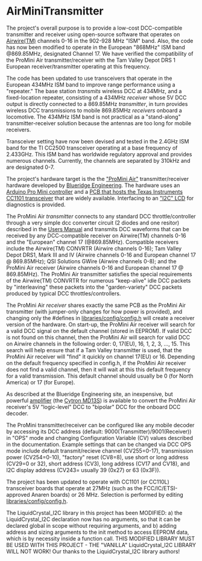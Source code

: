 # AirMiniTransmitter
The project's overall purpose is to provide a low-cost DCC-compatible transmitter and receiver using open-source software that operates on [Airwire(TM)](http://www.cvpusa.com/airwire_system.php) channels 0-16 in the 902-928 MHz "ISM" band. Also, the code has now been modified to operate in the European "868MHz" ISM band @869.85MHz, designated Channel 17. We have verified the compatibility of the ProMini Air transmitter/receiver with the Tam Valley Depot DRS 1 European receiver/transmitter operating at this frequency.

The code has been updated to use transceivers that operate in the European 434MHz ISM band to improve range performance using a "repeater." The base station _transmits_ wireless DCC at 434MHz, and a fixed-location repeater, consisting of a 434MHz _receiver_ whose 5V DCC output is directly connected to a 869.85MHz _transmitter_, in turn provides wireless DCC transmissions to mobile 869.85MHz _receivers_ onboard a locomotive. The 434MHz ISM band is not practical as a "stand-along" transmitter-receiver solution because the antennas are too long for mobile receivers. 

Transceiver setting have now been devised and tested in the 2.4GHz ISM band for the TI CC2500 transceiver operating at a base frequency of 2.433GHz. This ISM band has worldwide regulatory approval and provides numerous channels. Currently, the channels are separated by 310kHz and are designated 0-7.

The project's hardware target is the the ["ProMini Air"](http://blueridgeengineering.net/index.php/wiki/assembling-the-promini-air-receiver-transmitter/) transmitter/receiver hardware developed by [Blueridge Engineering](http://blueridgeengineering.net). The hardware uses an [Arduino Pro Mini controller](https://smile.amazon.com/gp/product/B015MGHLNA/ref=ppx_yo_dt_b_search_asin_title?ie=UTF8&psc=1) and a [PCB that hosts the Texas Instruments CC1101 transceiver](https://smile.amazon.com/coolxan-Wireless-Transceiver-RF1100SE-Antenna/dp/B00MNI4792/ref=pd_rhf_dp_p_img_9?_encoding=UTF8&psc=1&refRID=2KY8W2G0TDXEASJPFMG6) that are widely available. Interfacing to an ["I2C" LCD](https://smile.amazon.com/gp/product/B071XP6PPT/ref=ppx_yo_dt_b_search_asin_title?ie=UTF8&psc=1) for diagnostics is provided.

The ProMini Air *transmitter* connects to any standard DCC throttle/controller through a very simple dcc converter circuit (2 diodes and one resitor) described in the [Users Manual](https://github.com/martan3d/AirMiniTransmitter/blob/master/doc/AirMini_Users_Manual.pdf) and transmits DCC waveforms that can be received by any DCC-compatible receiver on Airwire(TM) channels 0-16 and the "European" channel 17 (@869.85MHz). Compatible receivers include the Airwire(TM) CONVRTR (Airwire channels 0-16); Tam Valley Depot DRS1, Mark III and IV (Airwire channels 0-16 and European channel 17 @ 869.85MHz); QSI Solutions GWire (Airwire channels 0-8); and the ProMini Air receiver (Airwire channels 0-16 and European channel 17 @ 869.85MHz). The ProMini Air transmitter satisfies the special requirements of the Airwire(TM) CONVRTR for numerous "keep-alive" idle DCC packets by "interleaving" these packets into the "garden-variety" DCC packets produced by typical DCC throttles/controllers.

The ProMini Air *receiver* shares exactly the same PCB as the ProMini Air transmitter (with jumper-only changes for how power is provided), and changing only the #defines in [libraries/config/config.h](https://github.com/martan3d/AirMiniTransmitter/blob/master/libraries/config/config.h) will create a receiver version of the hardware. On start-up, the ProMini Air receiver will search for a valid DCC signal on the default channel (stored in EEPROM). If valid DCC is not found on this channel, then the ProMini Air will search for valid DCC on Airwire channels in the following order: 0, 17(EU), 16, 1, 2, 3, ..., 15. This search will help ensure that if a Tam Valley transmitter is used, that the ProMini Air receiver will "find" it quickly on channel 17(EU) or 16. Depending on the default frequency specified in config.h, if the ProMini Air receiver does not find a valid channel, then it will wait at this this default frequency for a valid transmission. This default channel should usually be 0 (for North America) or 17 (for Europe). 

As described at the Blueridge Engineering site, an inexpensive, but powerful [amplifier](http://blueridgeengineering.net/index.php/wiki/cheap-airwire-dead-rail-dcc/) (the [Cytron MD13S](https://smile.amazon.com/gp/product/B07CW3GRL6/ref=ppx_yo_dt_b_search_asin_title?ie=UTF8&psc=1)) is available to convert the ProMini Air receiver's 5V "logic-level" DCC to "bipolar" DCC for the onboard DCC decoder. 

The ProMini transmitter/receiver can be configured like any mobile decoder by accessing its DCC address (default: 9000(Transmitter)/9001(Receiver)) in "OPS" mode and changing Configuration Variable (CV) values described in the documentation. Example settings that can be changed via DCC OPS mode include default transmit/recieve channel (CV255=0-17), transmission power (CV254=0-10), "factory" reset (CV8=8), use short or long address (CV29=0 or 32), short address (CV3), long address (CV17 and CV18), and I2C display address (CV243= usually 39 (0x27) or 63 (0x3F)).

The project has been updated to operate with CC1101 (or CC110L) transceiver boards that operate at 27MHz (such as the FCC/IC/ETSI-approved Anaren boards) or 26 MHz. Selection is performed by editing [libraries/config/config.h](https://github.com/martan3d/AirMiniTransmitter/blob/master/libraries/config/config.h).

The LiquidCrystal_I2C library in this project has been MODIFIED: a) the LiquidCrystal_I2C declaration now has no arguments, so that it can be declared global in scope without requiring arguments, and b) adding address and sizing arguments to the init method to access EEPROM data, which is by necessity inside a function call. THIS MODIFIED LIBRARY MUST BE USED WITH THIS PROJECT - THE "VANILLA" LiquidCrystal_I2C LIBRARY WILL NOT WORK! Our thanks to the LiquidCrystal_I2C library authors!
